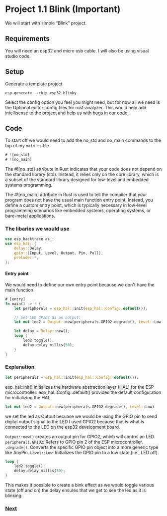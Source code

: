 # Project 1.1 Blink (Important)

We will start with simple “Blink” project.

## Requirements

You will need an esp32 and micro usb cable.
I will also be using visual studio code.

## Setup

Generate a template project

```shell
esp-generate --chip esp32 blinky
```

Select the config option you feel you might need, but for now all we need is the Optional editor config files for rust-analyzer.
This would help add intellisense to the project and help us with bugs in our code.

## Code

To start off we would need to add the no_std and no_main commands to the top of my `main.rs` file

```rust
# ![no_std]
# ![no_main]
```

The #![no_std] attribute in Rust indicates that your code does not depend on the standard library (std). Instead, it relies only on the core library, which is a subset of the standard library designed for low-level and embedded systems programming.

The #![no_main] attribute in Rust is used to tell the compiler that your program does not have the usual main function entry point. Instead, you define a custom entry point, which is typically necessary in low-level programming scenarios like embedded systems, operating systems, or bare-metal applications.

### The libaries we would use

```rust
use esp_backtrace as_;
use esp_hal::{
    delay::Delay,
    gpio::{Input, Level, Output, Pin, Pull},
    prelude::*,
};
```

#### Entry point

We would need to define our own entry point because we don't have the main function

```rust
# [entry]
fn main() -> ! {
    let peripherals = esp_hal::init(esp_hal::Config::default());

    // Set LED GPIOs as an output:
    let mut led2 = Output::new(peripherals.GPIO2.degrade(), Level::Low);

    let delay = Delay::new();
    loop {
        led2.toggle();
        delay.delay_millis(50);
    }
}
```

### Explanation

```rust
let peripherals = esp_hal::init(esp_hal::Config::default());
```

esp_hal::init() initializes the hardware abstraction layer (HAL) for the ESP microcontroller.
esp_hal::Config::default() provides the default configuration for initializing the HAL.

```rust
let mut led2 = Output::new(peripherals.GPIO2.degrade(), Level::Low)
```

we set the led as Output becuase we would be using the GPIO pin to send digital output signal to the LED
I used GPIO2 because that is what is connected to the LED on the esp32 development board.

`Output::new()` creates an output pin for GPIO2, which will control an LED.
`peripherals.GPIO2`: Refers to GPIO pin 2 of the ESP microcontroller.
`.degrade()`: Converts the specific GPIO pin object into a more generic type like AnyPin.
`Level::Low`: Initializes the GPIO pin to a low state (i.e., LED off).

```rust
loop {
    led2.toggle();
    delay.delay_millis(50);
}
```

This makes it possible to create a bink effect as we would toggle various state (off and on) the delay ensures that we get to see the led as it is blinking.

### [Next](04_Project_1.2_Blink.md)
